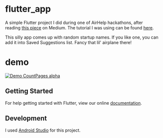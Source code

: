 # flutter_app

A simple Flutter project I did during one of AirHelp hackathons, after reading [this piece](https://medium.com/asos-techblog/flutter-vs-react-native-for-ios-android-app-development-c41b4e038db9) on Medium.
The tutorial I was using can be found [here](https://flutter.dev/docs/get-started/codelab). 

This silly app comes up with random startup names. If you like one, you can add it into Saved Suggestions list.
Fancy that lil' airplane there!

# demo

[![Demo CountPages alpha](https://j.gifs.com/WL87y4.gif)](https://youtu.be/q0-Z_VXEA3w)


## Getting Started

For help getting started with Flutter, view our online
[documentation](https://flutter.io/).

## Development
I used [Android Studio](https://developer.android.com/studio) for this project.
